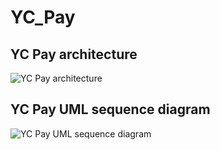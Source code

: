 # YC_Pay
## YC Pay architecture
![YC Pay architecture](https://i.ibb.co/wczhz01/2023-10-01-154030.png)

## YC Pay UML sequence diagram

![YC Pay UML sequence diagram](https://i.ibb.co/BfV1FF9/2023-10-14.png)
